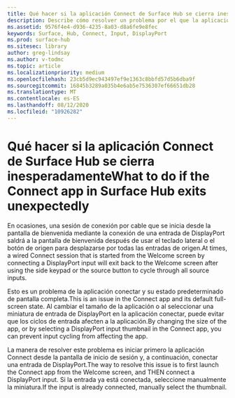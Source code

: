 ```yaml
---
title: Qué hacer si la aplicación Connect de Surface Hub se cierra inesperadamente
description: Describe cómo resolver un problema por el que la aplicación conectar en Surface Hub sale a la pantalla de bienvenida después de recorrer las entradas.
ms.assetid: 9576f4e4-d936-4235-8a03-d8a6fe9e8fec
keywords: Surface, Hub, Connect, Input, DisplayPort
ms.prod: surface-hub
ms.sitesec: library
author: greg-lindsay
ms.author: v-todmc
ms.topic: article
ms.localizationpriority: medium
ms.openlocfilehash: 23cb5d9ec943497ef9e1363c8bbfd57d5b6dba9f
ms.sourcegitcommit: 16845b3289a035b4e6ab5e7536307ef66651db28
ms.translationtype: MT
ms.contentlocale: es-ES
ms.lasthandoff: 08/12/2020
ms.locfileid: "10926282"
---
```

# <span data-ttu-id="e88c5-104">Qué hacer si la aplicación Connect de Surface Hub se cierra inesperadamente</span><span class="sxs-lookup"><span data-stu-id="e88c5-104">What to do if the Connect app in Surface Hub exits unexpectedly</span></span>

<span data-ttu-id="e88c5-105">En ocasiones, una sesión de conexión por cable que se inicia desde la pantalla de bienvenida mediante la conexión de una entrada de DisplayPort saldrá a la pantalla de bienvenida después de usar el teclado lateral o el botón de origen para desplazarse por todas las entradas de origen.</span><span class="sxs-lookup"><span data-stu-id="e88c5-105">At times, a wired Connect session that is started from the Welcome screen by connecting a DisplayPort input will exit back to the Welcome screen after using the side keypad or the source button to cycle through all source inputs.</span></span>

<span data-ttu-id="e88c5-106">Esto es un problema de la aplicación conectar y su estado predeterminado de pantalla completa.</span><span class="sxs-lookup"><span data-stu-id="e88c5-106">This is an issue in the Connect app and its default full-screen state.</span></span> <span data-ttu-id="e88c5-107">Al cambiar el tamaño de la aplicación o al seleccionar una miniatura de entrada de DisplayPort en la aplicación conectar, puede evitar que los ciclos de entrada afecten a la aplicación.</span><span class="sxs-lookup"><span data-stu-id="e88c5-107">By changing the size of the app, or by selecting a DisplayPort input thumbnail in the Connect app, you can prevent input cycling from affecting the app.</span></span>

<span data-ttu-id="e88c5-108">La manera de resolver este problema es iniciar primero la aplicación Connect desde la pantalla de inicio de sesión y, a continuación, conectar una entrada de DisplayPort.</span><span class="sxs-lookup"><span data-stu-id="e88c5-108">The way to resolve this issue is to first launch the Connect app from the Welcome screen, and THEN connect a DisplayPort input.</span></span> <span data-ttu-id="e88c5-109">Si la entrada ya está conectada, seleccione manualmente la miniatura.</span><span class="sxs-lookup"><span data-stu-id="e88c5-109">If the input is already connected, manually select the thumbnail.</span></span>